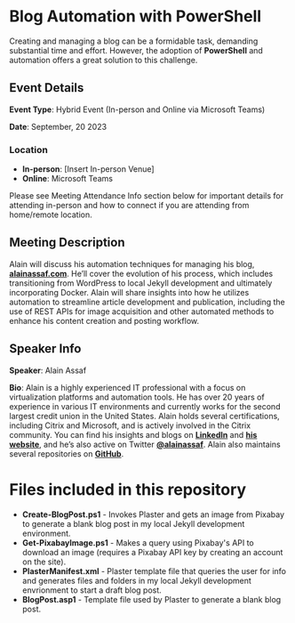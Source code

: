 # Blog Automation with PowerShell

Creating and managing a blog can be a formidable task, demanding substantial time and effort. However, the adoption of **PowerShell** and automation offers a great solution to this challenge.

## Event Details

**Event Type**: Hybrid Event (In-person and Online via Microsoft Teams)

**Date**: September, 20 2023

### Location

- **In-person**: [Insert In-person Venue]
- **Online**: Microsoft Teams

Please see Meeting Attendance Info section below for important details for attending in-person and how to connect if you are attending from home/remote location.

## Meeting Description

Alain will discuss his automation techniques for managing his blog, [**alainassaf.com**](https://alainassaf.com/). He’ll cover the evolution of his process, which includes transitioning from WordPress to local Jekyll development and ultimately incorporating Docker. Alain will share insights into how he utilizes automation to streamline article development and publication, including the use of REST APIs for image acquisition and other automated methods to enhance his content creation and posting workflow.

## Speaker Info

**Speaker**: Alain Assaf

**Bio**: Alain is a highly experienced IT professional with a focus on virtualization platforms and automation tools. He has over 20 years of experience in various IT environments and currently works for the second largest credit union in the United States. Alain holds several certifications, including Citrix and Microsoft, and is actively involved in the Citrix community. You can find his insights and blogs on [**LinkedIn**](https://www.linkedin.com/in/alainassaf/) and [**his website**](https://alainassaf.com/), and he’s also active on Twitter [**@alainassaf**](https://twitter.com/alainassaf). Alain also maintains several repositories on [**GitHub**](https://github.com/alainassaf).

# Files included in this repository
* **Create-BlogPost.ps1** - Invokes Plaster and gets an image from Pixabay to generate a blank blog post in my local Jekyll development environment.
* **Get-PixabayImage.ps1** - Makes a query using Pixabay's API to download an image (requires a Pixabay API key by creating an account on the site).
* **PlasterManifest.xml** - Plaster template file that queries the user for info and generates files and folders in my local Jekyll development envrionment to start a draft blog post.
* **BlogPost.asp1** - Template file used by Plaster to generate a blank blog post.
